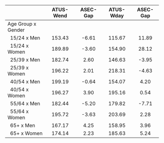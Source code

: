 
|                      |    ATUS-Wend |     ASEC-Gap |    ATUS-Wday |     ASEC-Gap |
| -------------------- | :----------: | :----------: | :----------: | :----------: |
| Age Group x Gender   |              |              |              |              |
| &nbsp;&nbsp;15/24 x Men |       153.43 |        -6.61 |       115.67 |        11.89 |
| &nbsp;&nbsp;15/24 x Women |       189.89 |        -3.60 |       154.90 |        28.12 |
| &nbsp;&nbsp;25/39 x Men |       182.74 |         2.60 |       146.63 |        -3.95 |
| &nbsp;&nbsp;25/39 x Women |       196.22 |         2.01 |       218.31 |        -4.63 |
| &nbsp;&nbsp;40/54 x Men |       199.19 |        -0.64 |       154.07 |         4.20 |
| &nbsp;&nbsp;40/54 x Women |       196.27 |         3.90 |       195.16 |         0.54 |
| &nbsp;&nbsp;55/64 x Men |       182.44 |        -5.20 |       179.82 |        -7.71 |
| &nbsp;&nbsp;55/64 x Women |       195.72 |        -3.63 |       203.69 |         2.28 |
| &nbsp;&nbsp;65+ x Men |       167.17 |         4.25 |       158.95 |         3.96 |
| &nbsp;&nbsp;65+ x Women |       174.14 |         2.23 |       185.63 |         5.24 |

